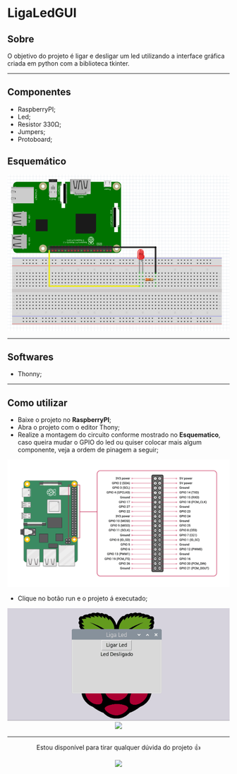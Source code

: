 # LigaLedGUI

## Sobre

<p> O objetivo do projeto é ligar e desligar um led utilizando a interface gráfica criada em python com a biblioteca tkinter.</p>

____

## Componentes

+ RaspberryPI;
+ Led;
+ Resistor 330Ω;
+ Jumpers;
+ Protoboard;

## Esquemático

<div align="center">
<img src="./img/esquematico.PNG">
</div>

___

## Softwares

+ Thonny;

___

## Como utilizar

+ Baixe o projeto no <b>RaspberryPI</b>;
+ Abra o projeto com o editor Thony;
+ Realize a montagem do circuito conforme mostrado no <b>Esquematico</b>, caso queira mudar o GPIO do led ou quiser colocar mais algum componente, veja a ordem de pinagem a seguir;

<div align="center">
<img src="./img/pinagem.png">
</div>

+ Clique no botão run e o projeto á executado;

<div align="center">
<img src="./gif/tela.gif">
</div>

<div align="center">
<img src="./gif/led.gif">
</div>

___

 <div align="center">

<p>Estou disponível para tirar qualquer dúvida do projeto 👍</p>

   <a href="https://www.linkedin.com/in/vinicios-moraes-anhas-199478160/" target="_blank"> <img src="https://img.shields.io/badge/-LinkedIn-%230077B5?style=for-the-badge&logo=linkedin&logoColor=white"> </a> 
   
</div>
